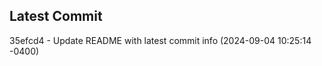 
## Latest Commit
35efcd4 - Update README with latest commit info (2024-09-04 10:25:14 -0400) <Yunxi-Zhou>
